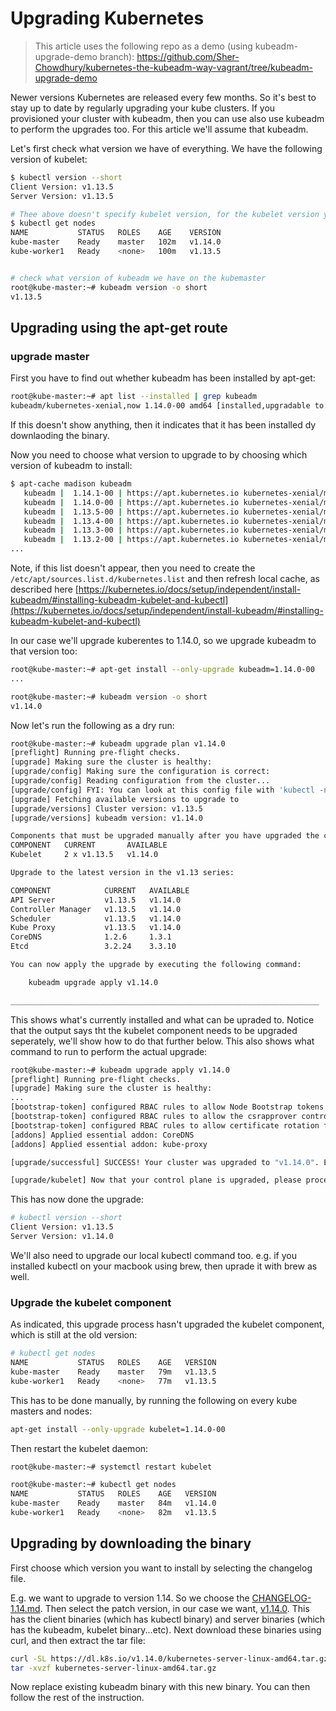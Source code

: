 # Upgrading Kubernetes


> This article uses the following repo as a demo (using kubeadm-upgrade-demo branch): https://github.com/Sher-Chowdhury/kubernetes-the-kubeadm-way-vagrant/tree/kubeadm-upgrade-demo

Newer versions Kubernetes are released every few months. So it's best to stay up to date by regularly upgrading your kube clusters. If you provisioned your cluster with kubeadm, then you can use also use kubeadm to perform the upgrades too. For this article we'll assume that kubeadm.

Let's first check what version we have of everything. We have the following version of kubelet:

```bash
$ kubectl version --short
Client Version: v1.13.5
Server Version: v1.13.5

# Thee above doesn't specify kubelet version, for the kubelet version you need to run:
$ kubectl get nodes
NAME           STATUS   ROLES    AGE    VERSION
kube-master    Ready    master   102m   v1.14.0
kube-worker1   Ready    <none>   100m   v1.13.5


# check what version of kubeadm we have on the kubemaster
root@kube-master:~# kubeadm version -o short
v1.13.5
```

## Upgrading using the apt-get route

### upgrade master
First you have to find out whether kubeadm has been installed by apt-get:

```bash
root@kube-master:~# apt list --installed | grep kubeadm
kubeadm/kubernetes-xenial,now 1.14.0-00 amd64 [installed,upgradable to: 1.14.1-00]
```
If this doesn't show anything, then it indicates that it has been installed dy downlaoding the binary. 




Now you need to choose what version to upgrade to by choosing which version of kubeadm to install:

```bash 
$ apt-cache madison kubeadm
   kubeadm |  1.14.1-00 | https://apt.kubernetes.io kubernetes-xenial/main amd64 Packages
   kubeadm |  1.14.0-00 | https://apt.kubernetes.io kubernetes-xenial/main amd64 Packages
   kubeadm |  1.13.5-00 | https://apt.kubernetes.io kubernetes-xenial/main amd64 Packages
   kubeadm |  1.13.4-00 | https://apt.kubernetes.io kubernetes-xenial/main amd64 Packages
   kubeadm |  1.13.3-00 | https://apt.kubernetes.io kubernetes-xenial/main amd64 Packages
   kubeadm |  1.13.2-00 | https://apt.kubernetes.io kubernetes-xenial/main amd64 Packages
...

```


Note, if this list doesn't appear, then you need to create the `/etc/apt/sources.list.d/kubernetes.list` and then refresh local cache, as described here [https://kubernetes.io/docs/setup/independent/install-kubeadm/#installing-kubeadm-kubelet-and-kubectl](https://kubernetes.io/docs/setup/independent/install-kubeadm/#installing-kubeadm-kubelet-and-kubectl) 

In our case we'll upgrade kuberentes to 1.14.0, so we upgrade kubeadm to that version too:

```bash
root@kube-master:~# apt-get install --only-upgrade kubeadm=1.14.0-00
...

root@kube-master:~# kubeadm version -o short
v1.14.0
```

Now let's run the following as a dry run:

```bash
root@kube-master:~# kubeadm upgrade plan v1.14.0
[preflight] Running pre-flight checks.
[upgrade] Making sure the cluster is healthy:
[upgrade/config] Making sure the configuration is correct:
[upgrade/config] Reading configuration from the cluster...
[upgrade/config] FYI: You can look at this config file with 'kubectl -n kube-system get cm kubeadm-config -oyaml'
[upgrade] Fetching available versions to upgrade to
[upgrade/versions] Cluster version: v1.13.5
[upgrade/versions] kubeadm version: v1.14.0

Components that must be upgraded manually after you have upgraded the control plane with 'kubeadm upgrade apply':
COMPONENT   CURRENT       AVAILABLE
Kubelet     2 x v1.13.5   v1.14.0

Upgrade to the latest version in the v1.13 series:

COMPONENT            CURRENT   AVAILABLE
API Server           v1.13.5   v1.14.0
Controller Manager   v1.13.5   v1.14.0
Scheduler            v1.13.5   v1.14.0
Kube Proxy           v1.13.5   v1.14.0
CoreDNS              1.2.6     1.3.1
Etcd                 3.2.24    3.3.10

You can now apply the upgrade by executing the following command:

	kubeadm upgrade apply v1.14.0

_____________________________________________________________________
```


This shows what's currently installed and what can be upraded to. Notice that the output says tht the kubelet component needs to be upgraded seperately, we'll show how to do that further below. This also shows what command to run to perform the actual upgrade:


```bash
root@kube-master:~# kubeadm upgrade apply v1.14.0
[preflight] Running pre-flight checks.
[upgrade] Making sure the cluster is healthy:
...
[bootstrap-token] configured RBAC rules to allow Node Bootstrap tokens to post CSRs in order for nodes to get long term certificate credentials
[bootstrap-token] configured RBAC rules to allow the csrapprover controller automatically approve CSRs from a Node Bootstrap Token
[bootstrap-token] configured RBAC rules to allow certificate rotation for all node client certificates in the cluster
[addons] Applied essential addon: CoreDNS
[addons] Applied essential addon: kube-proxy

[upgrade/successful] SUCCESS! Your cluster was upgraded to "v1.14.0". Enjoy!

[upgrade/kubelet] Now that your control plane is upgraded, please proceed with upgrading your kubelets if you haven't already done so.
```

This has now done the upgrade:

```bash
# kubectl version --short
Client Version: v1.13.5
Server Version: v1.14.0
```

We'll also need to upgrade our local kubectl command too. e.g. if you installed kubectl on your macbook using brew, then uprade it with brew as well.



### Upgrade the kubelet component
As indicated, this upgrade process hasn't upgraded the kubelet component, which is still at the old version:

```bash
# kubectl get nodes
NAME           STATUS   ROLES    AGE   VERSION
kube-master    Ready    master   79m   v1.13.5
kube-worker1   Ready    <none>   77m   v1.13.5
```

This has to be done manually, by running the following on every kube masters and nodes:

```bash
apt-get install --only-upgrade kubelet=1.14.0-00
```

Then restart the kubelet daemon:

```bash
root@kube-master:~# systemctl restart kubelet

root@kube-master:~# kubectl get nodes
NAME           STATUS   ROLES    AGE   VERSION
kube-master    Ready    master   84m   v1.14.0
kube-worker1   Ready    <none>   82m   v1.13.5
```

## Upgrading by downloading the binary

First choose which version you want to install by selecting the changelog file. 

E.g. we want to upgrade to version 1.14. So we choose the [CHANGELOG-1.14.md](https://github.com/kubernetes/kubernetes/blob/master/CHANGELOG-1.14.md). Then select the patch version, in our case we want, [v1.14.0](https://github.com/kubernetes/kubernetes/blob/master/CHANGELOG-1.14.md#v1140). This has the client binaries (which has kubectl binary) and server binaries (which has the kubeadm, kubelet binary...etc). Next download these binaries using curl, and then extract the tar file:

```bash
curl -SL https://dl.k8s.io/v1.14.0/kubernetes-server-linux-amd64.tar.gz -o kubernetes-server-linux-amd64.tar.gz
tar -xvzf kubernetes-server-linux-amd64.tar.gz
```

Now replace existing kubeadm binary with this new binary. You can then follow the rest of the instruction. 

